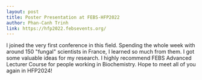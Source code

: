```yaml
---
layout: post
title: Poster Presentation at FEBS-HFP2022
author: Phan-Canh Trinh
link: https://hfp2022.febsevents.org/
---
```


I joined the very first conference in this field. Spending the whole week with around 150 "fungal" scientists in France, I learned so much from them. I got some valuable ideas for my research. 
I highly recommend FEBS Advanced Lecturer Course for people working in Biochemistry.
Hope to meet all of you again in HFP2024!  